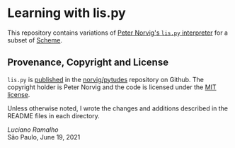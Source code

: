 # Learning with lis.py

This repository contains variations of
[Peter Norvig's `lis.py` interpreter](https://norvig.com/lispy.html)
for a subset of [Scheme](https://en.wikipedia.org/wiki/Scheme_(programming_language)).


## Provenance, Copyright and License

`lis.py` is
[published](https://github.com/norvig/pytudes/blob/c33cd6835a506a57d9fe73e3a8317d49babb13e8/py/lis.py)
in the [norvig/pytudes](https://github.com/norvig/pytudes) repository on Github.
The copyright holder is Peter Norvig and the code is licensed under the
[MIT license](https://github.com/norvig/pytudes/blob/60168bce8cdfacf57c92a5b2979f0b2e95367753/LICENSE).

Unless otherwise noted, I wrote the changes and additions described in the README files in each directory.

*Luciano Ramalho*<br/>
São Paulo, June 19, 2021
